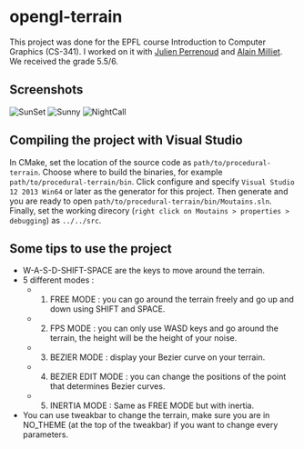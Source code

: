 # opengl-terrain

This project was done for the EPFL course Introduction to Computer Graphics (CS-341). I worked on it with [Julien Perrenoud](https://github.com/jfperren) and [Alain Milliet](https://github.com/agpmilli).
We received the grade 5.5/6.

## Screenshots

![SunSet](https://github.com/RobinGenolet/procedural-terrain/blob/master/saved_screenshots/sunset.png)
![Sunny](https://github.com/RobinGenolet/procedural-terrain/blob/master/saved_screenshots/sunny.jpg)
![NightCall](https://github.com/RobinGenolet/procedural-terrain/blob/master/saved_screenshots/nightcall.png)

## Compiling the project with Visual Studio

In CMake, set the location of the source code as `path/to/procedural-terrain`. Choose where to build the binaries, for example `path/to/procedural-terrain/bin`.
Click configure and specify `Visual Studio 12 2013 Win64` or later as the generator for this project. Then generate and you are ready to open `path/to/procedural-terrain/bin/Moutains.sln`.
Finally, set the working direcory (`right click on Moutains > properties > debugging`) as `../../src`.

## Some tips to use the project

+ W-A-S-D-SHIFT-SPACE are the keys to move around the terrain.
+ 5 different modes :
    - 1) FREE MODE : you can go around the terrain freely and go up and down using SHIFT and SPACE.
    - 2) FPS MODE : you can only use WASD keys and go around the terrain, the height will be the height of your noise.
    - 3) BEZIER MODE : display your Bezier curve on your terrain.
    - 4) BEZIER EDIT MODE : you can change the positions of the point that determines Bezier curves.
    - 5) INERTIA MODE : Same as FREE MODE but with inertia.
+ You can use tweakbar to change the terrain, make sure you are in NO_THEME (at the top of the tweakbar) if you want to change every parameters. 
